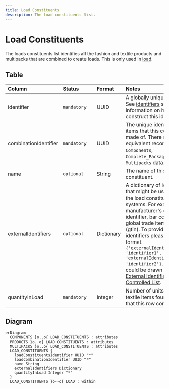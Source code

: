 ```yaml
---
title: Load Constituents
description: The load constituents list.
---
```


# Load Constituents

The loads constituents list identifies all the fashion and textile products and multipacks that are combined to create loads. This is only used in [load](../schema/loads.md).

## Table
|Column|<div style="width:90px">Status</div>|Format|Notes|
|:-|:-|:-|:-|
|identifier|`mandatory`|UUID|A globally unique identifier. See [identifiers](../identifiers/index.md) section for information on how to construct this identifier|
|combinationIdentifier|`mandatory`|UUID|The unique identifier of the items that this component is made of. There must be an equivalent record in the `Components`, `Complete_Packaging` OR `Multipacks` data.|
|name|`optional`|String|The name of this load constituent.|
|externalIdentifiers|`optional`|Dictionary|A dictionary of identifiers that might be used to identify the load constituents in other systems. For example: manufacturer's own internal identifier, bar codes or global trade item number (gtin). To provide external identifiers please follow this format. `{'externalIdentifierName1': 'identifier1', 'externalIdentifierName2': 'identifier2'}`. The entries could be drawn from the [External Identifiers Controlled List](../controlled-lists/external-identifiers.md).|
|quantityInLoad|`mandatory`|Integer|Number of units fashion and textile items found in a load that this row corresponds to.|

## Diagram

``` mermaid
erDiagram
  COMPONENTS }o..o{ LOAD_CONSTITUENTS : attributes
  PRODUCTS }o..o{ LOAD_CONSTITUENTS : attributes
  MULTIPACKS }o..o{ LOAD_CONSTITUENTS : attributes
  LOAD_CONSTITUENTS {
    loadConstituentsIdentifier UUID "*"
    loadCombinationIdentifier UUID "*"
    name String
    externalIdentifiers Dictionary
    quantityInLoad Integer "*"
  }
  LOAD_CONSTITUENTS }o--o{ LOAD : within
```